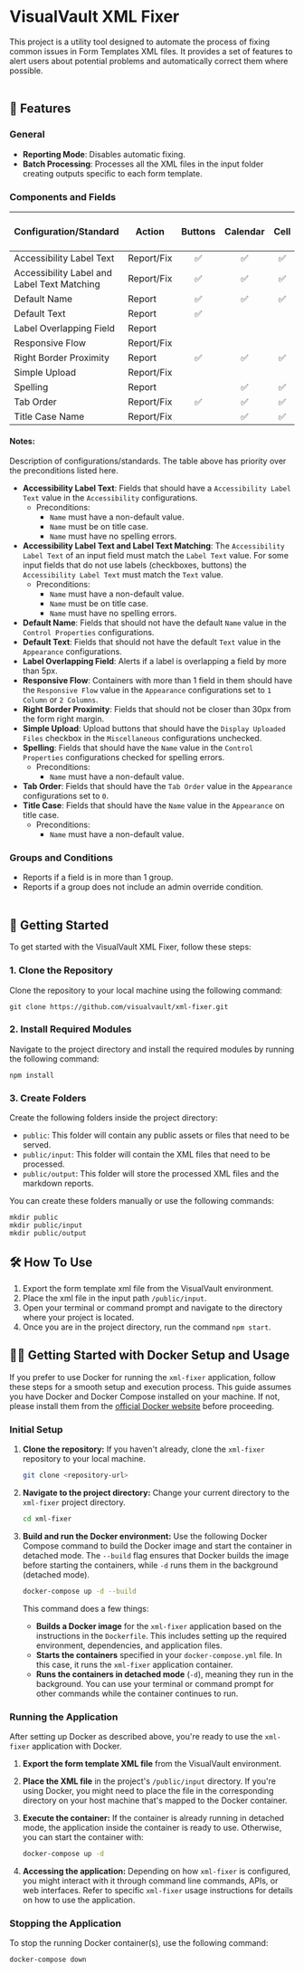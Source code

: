 # VisualVault XML Fixer

This project is a utility tool designed to automate the process of fixing common issues in Form Templates XML files. It provides a set of features to alert users about potential problems and automatically correct them where possible.
<br/><br/>

## 🌟 Features

### General

- **Reporting Mode**: Disables automatic fixing.
- **Batch Processing**: Processes all the XML files in the input folder creating outputs specific to each form template.

### Components and Fields

| Configuration/Standard                      | Action     | Buttons | Calendar | Cell | Checkbox | Container | Data Grid | Drop-down | Form ID Stamp | Image | Labels | RRC | Signature Stamp | Textbox | Text Area | Upload Buttons |
| ------------------------------------------- | ---------- | :-----: | :------: | :--: | :------: | :-------: | :-------: | :-------: | :-----------: | :---: | :----: | :-: | :-------------: | :-----: | :-------: | :------------: |
| Accessibility Label Text                    | Report/Fix |   ✅    |    ✅    |  ✅  |    ✅    |           |    ✅     |    ✅     |               |  ✅   |        | ✅  |       ✅        |   ✅    |    ✅     |       ✅       |
| Accessibility Label and Label Text Matching | Report/Fix |   ✅    |    ✅    |  ✅  |    ✅    |           |    ✅     |    ✅     |               |  ✅   |   ✅   | ✅  |       ✅        |   ✅    |    ✅     |       ✅       |
| Default Name                                | Report     |   ✅    |    ✅    |  ✅  |    ✅    |           |    ✅     |    ✅     |      ✅       |  ✅   |        | ✅  |       ✅        |   ✅    |    ✅     |       ✅       |
| Default Text                                | Report     |   ✅    |          |      |    ✅    |           |           |           |               |       |        |     |       ✅        |         |           |                |
| Label Overlapping Field                     | Report     |         |          |      |          |           |           |           |               |       |   ✅   |     |                 |         |           |                |
| Responsive Flow                             | Report/Fix |         |          |      |          |    ✅     |           |           |               |       |        |     |                 |         |           |                |
| Right Border Proximity                      | Report     |   ✅    |    ✅    |  ✅  |    ✅    |           |           |    ✅     |      ✅       |  ✅   |        |     |       ✅        |   ✅    |    ✅     |       ✅       |
| Simple Upload                               | Report/Fix |         |          |      |          |           |           |           |               |       |        |     |                 |         |           |       ✅       |
| Spelling                                    | Report     |         |    ✅    |  ✅  |    ✅    |           |           |    ✅     |      ✅       |       |        |     |                 |   ✅    |    ✅     |                |
| Tab Order                                   | Report/Fix |   ✅    |    ✅    |  ✅  |    ✅    |           |           |    ✅     |               |       |        |     |       ✅        |   ✅    |    ✅     |       ✅       |
| Title Case Name                             | Report/Fix |         |    ✅    |  ✅  |    ✅    |           |    ✅     |    ✅     |      ✅       |  ✅   |        | ✅  |       ✅        |   ✅    |    ✅     |                |

#### Notes:

Description of configurations/standards. The table above has priority over the preconditions listed here.

- **Accessibility Label Text**: Fields that should have a `Accessibility Label Text` value in the `Accessibility` configurations.
  - Preconditions:
    - `Name` must have a non-default value.
    - `Name` must be on title case.
    - `Name` must have no spelling errors.
- **Accessibility Label Text and Label Text Matching**: The `Accessibility Label Text` of an input field must match the `Label Text` value. For some input fields that do not use labels (checkboxes, buttons) the `Accessibility Label Text` must match the `Text` value.
  - Preconditions:
    - `Name` must have a non-default value.
    - `Name` must be on title case.
    - `Name` must have no spelling errors.
- **Default Name**: Fields that should not have the default `Name` value in the `Control Properties` configurations.
- **Default Text**: Fields that should not have the default `Text` value in the `Appearance` configurations.
- **Label Overlapping Field**: Alerts if a label is overlapping a field by more than 5px.
- **Responsive Flow**: Containers with more than 1 field in them should have the `Responsive Flow` value in the `Appearance` configurations set to `1 Column` or `2 Columns`.
- **Right Border Proximity**: Fields that should not be closer than 30px from the form right margin.
- **Simple Upload**: Upload buttons that should have the `Display Uploaded Files` checkbox in the `Miscellaneous` configurations unchecked.
- **Spelling**: Fields that should have the `Name` value in the `Control Properties` configurations checked for spelling errors.
  - Preconditions:
    - `Name` must have a non-default value.
- **Tab Order**: Fields that should have the `Tab Order` value in the `Appearance` configurations set to `0`.
- **Title Case**: Fields that should have the `Name` value in the `Appearance` on title case.
  - Preconditions:
    - `Name` must have a non-default value.

### Groups and Conditions

- Reports if a field is in more than 1 group.
- Reports if a group does not include an admin override condition.
  <br/><br/>

## 🚀 Getting Started

To get started with the VisualVault XML Fixer, follow these steps:

### 1. Clone the Repository

Clone the repository to your local machine using the following command:

```
git clone https://github.com/visualvault/xml-fixer.git
```

### 2. Install Required Modules

Navigate to the project directory and install the required modules by running the following command:

```
npm install
```

### 3. Create Folders

Create the following folders inside the project directory:

- `public`: This folder will contain any public assets or files that need to be served.
- `public/input`: This folder will contain the XML files that need to be processed.
- `public/output`: This folder will store the processed XML files and the markdown reports.

You can create these folders manually or use the following commands:

```
mkdir public
mkdir public/input
mkdir public/output
```

## 🛠️ How To Use

1. Export the form template xml file from the VisualVault environment.
2. Place the xml file in the input path `/public/input`.
3. Open your terminal or command prompt and navigate to the directory where your project is located.
4. Once you are in the project directory, run the command `npm start`.

## 🚀🐳 Getting Started with Docker Setup and Usage

If you prefer to use Docker for running the `xml-fixer` application, follow these steps for a smooth setup and execution process. This guide assumes you have Docker and Docker Compose installed on your machine. If not, please install them from the [official Docker website](https://www.docker.com/get-started) before proceeding.

### Initial Setup

1. **Clone the repository:** If you haven't already, clone the `xml-fixer` repository to your local machine.

    ```bash
    git clone <repository-url>
    ```

2. **Navigate to the project directory:** Change your current directory to the `xml-fixer` project directory.

    ```bash
    cd xml-fixer
    ```

3. **Build and run the Docker environment:** Use the following Docker Compose command to build the Docker image and start the container in detached mode. The `--build` flag ensures that Docker builds the image before starting the containers, while `-d` runs them in the background (detached mode).

    ```bash
    docker-compose up -d --build
    ```

    This command does a few things:
    - **Builds a Docker image** for the `xml-fixer` application based on the instructions in the `Dockerfile`. This includes setting up the required environment, dependencies, and application files.
    - **Starts the containers** specified in your `docker-compose.yml` file. In this case, it runs the `xml-fixer` application container.
    - **Runs the containers in detached mode** (`-d`), meaning they run in the background. You can use your terminal or command prompt for other commands while the container continues to run.

### Running the Application

After setting up Docker as described above, you're ready to use the `xml-fixer` application with Docker.

1. **Export the form template XML file** from the VisualVault environment.

2. **Place the XML file** in the project's `/public/input` directory. If you're using Docker, you might need to place the file in the corresponding directory on your host machine that's mapped to the Docker container.

3. **Execute the container:** If the container is already running in detached mode, the application inside the container is ready to use. Otherwise, you can start the container with:

    ```bash
    docker-compose up -d
    ```

4. **Accessing the application:** Depending on how `xml-fixer` is configured, you might interact with it through command line commands, APIs, or web interfaces. Refer to specific `xml-fixer` usage instructions for details on how to use the application.

### Stopping the Application

To stop the running Docker container(s), use the following command:

```bash
docker-compose down
